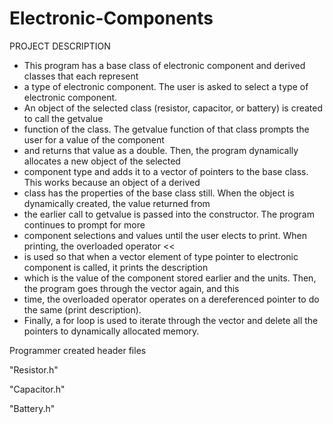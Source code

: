 



# Electronic-Components

  PROJECT DESCRIPTION
 *  This program has a base class of electronic component and derived classes that each represent
 * a type of electronic component. The user is asked to select a type of electronic component.
 * An object of the selected class (resistor, capacitor, or battery) is created to call the getvalue
 * function of the class. The getvalue function of that class prompts the user for a value of the component
 * and returns that value as a double. Then, the program dynamically allocates a new object of the selected
 * component type and adds it to a vector of pointers to the base class. This works because an object of a derived
 * class has the properties of the base class still. When the object is dynamically created, the value returned from
 * the earlier call to getvalue is passed into the constructor. The program continues to prompt for more
 * component selections and values until the user elects to print. When printing, the overloaded operator <<
 * is used so that when a vector element of type pointer to electronic component is called, it prints the description
 * which is the value of the component stored earlier and the units. Then, the program goes through the vector again, and this
 * time, the overloaded operator operates on a dereferenced pointer to do the same (print description).
 * Finally, a for loop is used to iterate through the vector and delete all the pointers to dynamically allocated memory.




  Programmer created header files
  
 "Resistor.h"
 
 "Capacitor.h"
 
 "Battery.h"


